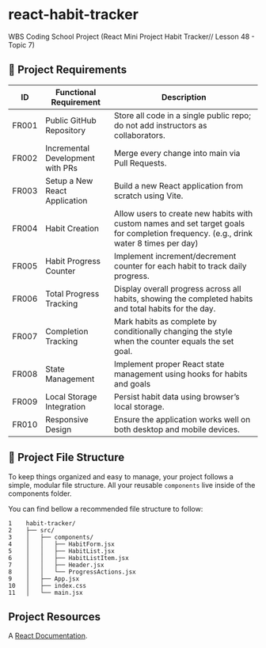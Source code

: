 # react-habit-tracker
WBS Coding School Project (React Mini Project Habit Tracker// Lesson 48 - Topic 7)

## 📝 Project Requirements

| ID    | Functional Requirement           | Description                                                                                                                           |
|-------|----------------------------------|---------------------------------------------------------------------------------------------------------------------------------------|
| FR001 | Public GitHub Repository         | Store all code in a single public repo; do not add instructors as collaborators.                                                      |
| FR002 | Incremental Development with PRs | Merge every change into main via Pull Requests.                                                                                       |
| FR003 | Setup a New React Application    | Build a new React application from scratch using Vite.                                                                                |
| FR004 | Habit Creation                   | Allow users to create new habits with custom names and set target goals for completion frequency. (e.g., drink water 8 times per day) |
| FR005 | Habit Progress Counter           | Implement increment/decrement counter for each habit to track daily progress.                                                         |
| FR006 | Total Progress Tracking          | Display overall progress across all habits, showing the completed habits and total habits for the day.                                |
| FR007 | Completion Tracking              | Mark habits as complete by conditionally changing the style when the counter equals the set goal.                                     |
| FR008 | State Management                 | Implement proper React state management using hooks for habits and goals                                                              |
| FR009 | Local Storage Integration        | Persist habit data using browser’s local storage.                                                                                     |
| FR010 | Responsive Design                | Ensure the application works well on both desktop and mobile devices.                                                                 |

## 📂 Project File Structure
To keep things organized and easy to manage, your project follows a simple, modular file structure. All your reusable `components` live inside of the components folder.

You can find bellow a recommended file structure to follow:
```
1    habit-tracker/
2    ├── src/
3    │   ├── components/
4    │   │   ├── HabitForm.jsx
5    │   │   ├── HabitList.jsx
6    │   │   ├── HabitListItem.jsx
7    │   │   ├── Header.jsx
8    │   │   └── ProgressActions.jsx
9    │   ├── App.jsx
10   │   ├── index.css
11   │   └── main.jsx
```

## Project Resources
A [React Documentation](https://react.dev/reference/react).
